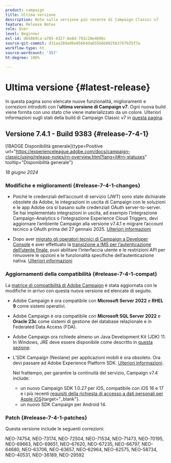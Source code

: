 ```yaml
---
product: campaign
title: Ultima versione
description: Note sulla versione più recente di Campaign Classic v7
feature: Release Notes
role: User
level: Beginner
exl-id: d65869ca-a785-4327-8e8d-791c28e4696c
source-git-commit: d31aa28da06e65664da655b6b082563767b35f7a
workflow-type: ht
source-wordcount: '357'
ht-degree: 100%

---
```


# Ultima versione {#latest-release}

In questa pagina sono elencate nuove funzionalità, miglioramenti e correzioni introdotti con l’**ultima versione di Campaign v7**. Ogni nuova build viene fornita con uno stato che viene materializzato da un colore. Ulteriori informazioni sugli stati della build di Campaign Classic v7 in [questa pagina](rn-overview.md).

## Versione 7.4.1 - Build 9383 {#release-7-4-1}

[!BADGE Disponibilità generale]{type=Positive url="https://experienceleague.adobe.com/docs/campaign-classic/using/release-notes/rn-overview.html?lang=it#rn-statuses" tooltip="Disponibilità generale"}

_18 giugno 2024_

### Modifiche e miglioramenti {#release-7-4-1-changes}

* Poiché le credenziali dell’account di servizio (JWT) sono state dichiarate obsolete da Adobe, le integrazioni in uscita di Campaign con le soluzioni e le app Adobe ora si basano sulle credenziali OAuth server-to-server. Se hai implementato integrazioni in uscita, ad esempio l’integrazione Campaign-Analytics o l’integrazione Experience Cloud Triggers, devi aggiornare l’ambiente Campaign alla versione v7.4.1 e migrare l’account tecnico a OAuth prima del 27 gennaio 2025. [Ulteriori informazioni](../../integrations/using/oauth-technical-account.md)

* Dopo aver [migrato gli operatori tecnici di Campaign a Developer Console](../../technotes/using/ims-migration.md) e aver effettuato la [transizione a IMS per l’autenticazione dell’utente finale](../../technotes/using/migrate-users-to-ims.md), puoi abilitare l’interfaccia utente e le restrizioni API per rimuovere le opzioni e le funzionalità specifiche dell’autenticazione nativa. [Ulteriori informazioni](../../technotes/using/impact-ims-migration.md)



### Aggiornamenti della compatibilità {#release-7-4-1-compat}

La [matrice di compatibilità di Adobe Campaign](compatibility-matrix.md) è stata aggiornata con le modifiche in arrivo con questa nuova versione ed elencate di seguito.

* Adobe Campaign è ora compatibile con **Microsoft Server 2022** e **RHEL 9** come sistemi operativi.

* Adobe Campaign è ora compatibile con **Microsoft SQL Server 2022** e **Oracle 23c** come sistemi di gestione del database relazionale e in Federated Data Access (FDA).

* Adobe Campaign ora richiede almeno un Java Development Kit (JDK) 11. In Windows, JRE deve essere disponibile come descritto in [questa sezione](../../installation/using/application-server.md#jdk).

* L’SDK Campaign (Neolane) per applicazioni mobili è ora obsoleto. Ora devi passare ad Adobe Experience Platform SDK. [Ulteriori informazioni](deprecated-features.md).

  Nel frattempo, per garantire la continuità del servizio, Campaign v7.4 include:

   * un nuovo Campaign SDK 1.0.27 per iOS, compatibile con iOS 16 e 17 e i più recenti [requisiti della richiesta di accesso a dati personali per Apple iOS](https://developer.apple.com/news/?id=r1henawx){target="_blank"}.
   * un nuovo SDK Campaign per Android 14.


### Patch {#release-7-4-1-patches}

Questa versione include le seguenti correzioni:

NEO-74754, NEO-73174, NEO-72504, NEO-71534, NEO-71473, NEO-70195, NEO-69663, NEO-69651, NEO-67620, NEO-67235, NEO-66797, NEO-64680, NEO-63706, NEO-63657, NEO-62964, NEO-62575, NEO-58734, NEO-40531, NEO-36189, NEO-29592

